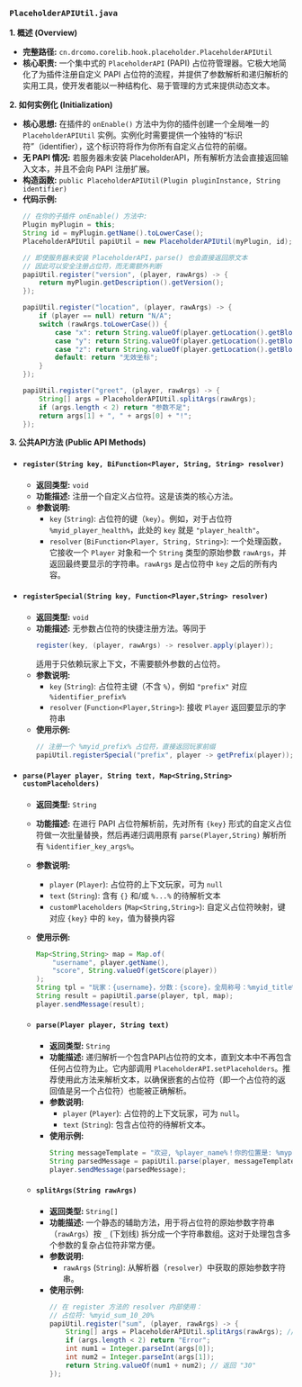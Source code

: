 ### `PlaceholderAPIUtil.java`

**1. 概述 (Overview)**

  * **完整路径:** `cn.drcomo.corelib.hook.placeholder.PlaceholderAPIUtil`
  * **核心职责:** 一个集中式的 `PlaceholderAPI` (PAPI) 占位符管理器。它极大地简化了为插件注册自定义 PAPI 占位符的流程，并提供了参数解析和递归解析的实用工具，使开发者能以一种结构化、易于管理的方式来提供动态文本。

**2. 如何实例化 (Initialization)**

  * **核心思想:** 在插件的 `onEnable()` 方法中为你的插件创建一个全局唯一的 `PlaceholderAPIUtil` 实例。实例化时需要提供一个独特的“标识符”（identifier），这个标识符将作为你所有自定义占位符的前缀。
  * **无 PAPI 情况:** 若服务器未安装 PlaceholderAPI，所有解析方法会直接返回输入文本，并且不会向 PAPI 注册扩展。
  * **构造函数:** `public PlaceholderAPIUtil(Plugin pluginInstance, String identifier)`
  * **代码示例:**
    ```java
    // 在你的子插件 onEnable() 方法中:
    Plugin myPlugin = this;
    String id = myPlugin.getName().toLowerCase();
    PlaceholderAPIUtil papiUtil = new PlaceholderAPIUtil(myPlugin, id);

    // 即使服务器未安装 PlaceholderAPI，parse() 也会直接返回原文本
    // 因此可以安全注册占位符，而无需额外判断
    papiUtil.register("version", (player, rawArgs) -> {
        return myPlugin.getDescription().getVersion();
    });

    papiUtil.register("location", (player, rawArgs) -> {
        if (player == null) return "N/A";
        switch (rawArgs.toLowerCase()) {
            case "x": return String.valueOf(player.getLocation().getBlockX());
            case "y": return String.valueOf(player.getLocation().getBlockY());
            case "z": return String.valueOf(player.getLocation().getBlockZ());
            default: return "无效坐标";
        }
    });

    papiUtil.register("greet", (player, rawArgs) -> {
        String[] args = PlaceholderAPIUtil.splitArgs(rawArgs);
        if (args.length < 2) return "参数不足";
        return args[1] + ", " + args[0] + "!";
    });
    ```

**3. 公共API方法 (Public API Methods)**

  * #### `register(String key, BiFunction<Player, String, String> resolver)`

      * **返回类型:** `void`
      * **功能描述:** 注册一个自定义占位符。这是该类的核心方法。
      * **参数说明:**
          * `key` (`String`): 占位符的键（`key`）。例如，对于占位符 `%myid_player_health%`，此处的 `key` 就是 `"player_health"`。
          * `resolver` (`BiFunction<Player, String, String>`): 一个处理函数，它接收一个 `Player` 对象和一个 `String` 类型的原始参数 `rawArgs`，并返回最终要显示的字符串。`rawArgs` 是占位符中 `key` 之后的所有内容。

* #### `registerSpecial(String key, Function<Player,String> resolver)`

    * **返回类型:** `void`  
    * **功能描述:** 无参数占位符的快捷注册方法。等同于  
      ```java
      register(key, (player, rawArgs) -> resolver.apply(player));
      ```  
      适用于只依赖玩家上下文，不需要额外参数的占位符。  
    * **参数说明:**
        * `key` (`String`): 占位符主键（不含 `%`），例如 `"prefix"` 对应 `%identifier_prefix%`  
        * `resolver` (`Function<Player,String>`): 接收 `Player` 返回要显示的字符串  
    * **使用示例:**
      ```java
      // 注册一个 %myid_prefix% 占位符，直接返回玩家前缀
      papiUtil.registerSpecial("prefix", player -> getPrefix(player));
      ```
      
* #### `parse(Player player, String text, Map<String,String> customPlaceholders)`

    * **返回类型:** `String`  
    * **功能描述:** 在进行 PAPI 占位符解析前，先对所有 `{key}` 形式的自定义占位符做一次批量替换，然后再递归调用原有 `parse(Player,String)` 解析所有 `%identifier_key_args%`。  
    * **参数说明:**
        * `player` (`Player`): 占位符的上下文玩家，可为 `null`  
        * `text` (`String`): 含有 `{}` 和/或 `%...%` 的待解析文本  
        * `customPlaceholders` (`Map<String,String>`): 自定义占位符映射，键对应 `{key}` 中的 `key`，值为替换内容  
    * **使用示例:**
      ```java
      Map<String,String> map = Map.of(
          "username", player.getName(),
          "score", String.valueOf(getScore(player))
      );
      String tpl = "玩家：{username}，分数：{score}，全局称号：%myid_title%";
      String result = papiUtil.parse(player, tpl, map);
      player.sendMessage(result);
      ```

  * #### `parse(Player player, String text)`

      * **返回类型:** `String`
      * **功能描述:** 递归解析一个包含PAPI占位符的文本，直到文本中不再包含任何占位符为止。它内部调用 `PlaceholderAPI.setPlaceholders`。推荐使用此方法来解析文本，以确保嵌套的占位符（即一个占位符的返回值是另一个占位符）也能被正确解析。
      * **参数说明:**
          * `player` (`Player`): 占位符的上下文玩家，可为 `null`。
          * `text` (`String`): 包含占位符的待解析文本。
      * **使用示例:**
        ```java
        String messageTemplate = "欢迎, %player_name%！你的位置是: %myplugin_location_x%, %myplugin_location_y%！";
        String parsedMessage = papiUtil.parse(player, messageTemplate);
        player.sendMessage(parsedMessage);
        ```

  * #### `splitArgs(String rawArgs)`

      * **返回类型:** `String[]`
      * **功能描述:** 一个静态的辅助方法，用于将占位符的原始参数字符串（`rawArgs`）按 `_` (下划线) 拆分成一个字符串数组。这对于处理包含多个参数的复杂占位符非常方便。
      * **参数说明:**
          * `rawArgs` (`String`): 从解析器（`resolver`）中获取的原始参数字符串。
      * **使用示例:**
        ```java
        // 在 register 方法的 resolver 内部使用：
        // 占位符: %myid_sum_10_20%
        papiUtil.register("sum", (player, rawArgs) -> {
            String[] args = PlaceholderAPIUtil.splitArgs(rawArgs); // -> ["10", "20"]
            if (args.length < 2) return "Error";
            int num1 = Integer.parseInt(args[0]);
            int num2 = Integer.parseInt(args[1]);
            return String.valueOf(num1 + num2); // 返回 "30"
        });
        ```

